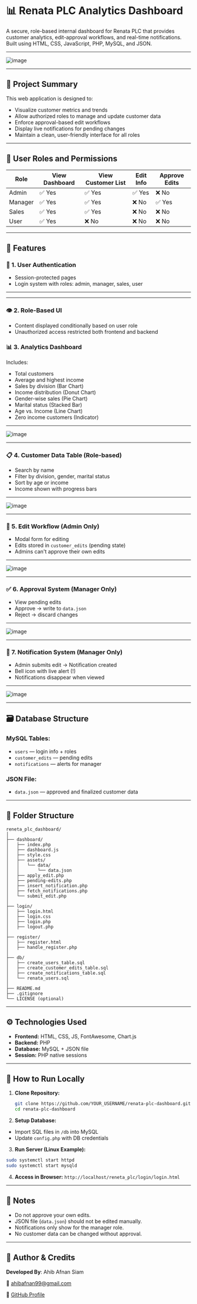 # 📊 Renata PLC Analytics Dashboard

A secure, role-based internal dashboard for Renata PLC that provides customer analytics, edit-approval workflows, and real-time notifications. Built using HTML, CSS, JavaScript, PHP, MySQL, and JSON.

---
![image](https://github.com/user-attachments/assets/802b792c-8be0-4889-bb49-5516f34e5e6d)

---

## 🚀 Project Summary

This web application is designed to:
- Visualize customer metrics and trends
- Allow authorized roles to manage and update customer data
- Enforce approval-based edit workflows
- Display live notifications for pending changes
- Maintain a clean, user-friendly interface for all roles

---

## 👥 User Roles and Permissions

| Role    | View Dashboard | View Customer List | Edit Info | Approve Edits |
|---------|----------------|--------------------|-----------|----------------|
| Admin   | ✅ Yes         | ✅ Yes             | ✅ Yes    | ❌ No          |
| Manager | ✅ Yes         | ✅ Yes             | ❌ No     | ✅ Yes         |
| Sales   | ✅ Yes         | ✅ Yes             | ❌ No     | ❌ No          |
| User    | ✅ Yes         | ❌ No              | ❌ No     | ❌ No          |

---

## 📂 Features

### 🔐 1. User Authentication
- Session-protected pages
- Login system with roles: admin, manager, sales, user
---

---

### 👁 2. Role-Based UI
- Content displayed conditionally based on user role
- Unauthorized access restricted both frontend and backend

### 📊 3. Analytics Dashboard
Includes:
- Total customers
- Average and highest income
- Sales by division (Bar Chart)
- Income distribution (Donut Chart)
- Gender-wise sales (Pie Chart)
- Marital status (Stacked Bar)
- Age vs. Income (Line Chart)
- Zero income customers (Indicator)
---
![image](https://github.com/user-attachments/assets/5b31d78c-b6c4-45b4-8fe6-90f239d52f5d)

---

### 📋 4. Customer Data Table (Role-based)
- Search by name
- Filter by division, gender, marital status
- Sort by age or income
- Income shown with progress bars
---
![image](https://github.com/user-attachments/assets/4148be1d-3b51-4724-960c-468d1ce2b75e)

---

### 📝 5. Edit Workflow (Admin Only)
- Modal form for editing
- Edits stored in `customer_edits` (pending state)
- Admins can't approve their own edits
---
![image](https://github.com/user-attachments/assets/2b491d22-50ce-4c56-829b-2968f95bce0b)

---

### ✅ 6. Approval System (Manager Only)
- View pending edits
- Approve → write to `data.json`
- Reject → discard changes
---
![image](https://github.com/user-attachments/assets/7ba00739-4c11-4b61-a899-068f28a03920)

---

### 🔔 7. Notification System (Manager Only)
- Admin submits edit → Notification created
- Bell icon with live alert (!)
- Notifications disappear when viewed
---
![image](https://github.com/user-attachments/assets/bb732658-e2e0-4d1f-a2ee-c3b9ea3ab0d9)

---

## 🗃️ Database Structure

### MySQL Tables:
- `users` — login info + roles
- `customer_edits` — pending edits
- `notifications` — alerts for manager

### JSON File:
- `data.json` — approved and finalized customer data

---

## 🧱 Folder Structure

```text
reneta_plc_dashboard/
│
├── dashboard/
│   ├── index.php
│   ├── dashboard.js
│   ├── style.css
│   ├── assets/
│   │   └── data/
│   │       └── data.json
│   ├── apply_edit.php
│   ├── pending-edits.php
│   ├── insert_notification.php
│   ├── fetch_notifications.php
│   └── submit_edit.php
│
├── login/
│   ├── login.html
│   ├── login.css
│   ├── login.php
│   ├── logout.php
│
├── register/
│   ├── register.html
│   ├── handle_register.php
│
├── db/
│   ├── create_users_table.sql
│   ├── create_customer_edits_table.sql
│   ├── create_notifications_table.sql
│   └── renata_users.sql
│
├── README.md
├── .gitignore
└── LICENSE (optional)

```

---

## ⚙️ Technologies Used

- **Frontend:** HTML, CSS, JS, FontAwesome, Chart.js
- **Backend:** PHP
- **Database:** MySQL + JSON file
- **Session:** PHP native sessions

---

## 🧪 How to Run Locally

1. **Clone Repository:**
   ```bash
   git clone https://github.com/YOUR_USERNAME/renata-plc-dashboard.git
   cd renata-plc-dashboard

2. **Setup Database:**

- Import SQL files in `/db` into MySQL  
- Update `config.php` with DB credentials

3. **Run Server (Linux Example):**

  ```bash
  sudo systemctl start httpd
  sudo systemctl start mysqld
 ```

4. **Access in Browser:**
   `http://localhost/reneta_plc/login/login.html`

---

## 📌 Notes

- Do not approve your own edits.
- JSON file (`data.json`) should not be edited manually.
- Notifications only show for the manager role.
- No customer data can be changed without approval.

---

## 🧠 Author & Credits

**Developed By**: Ahib Afnan Siam

📧 ahibafnan99@gmail.com

🔗 [GitHub Profile](https://github.com/Ahib-Afnan-Siam)

